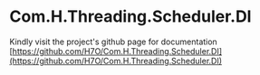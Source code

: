 # Com.H.Threading.Scheduler.DI
Kindly visit the project's github page for documentation [https://github.com/H7O/Com.H.Threading.Scheduler.DI](https://github.com/H7O/Com.H.Threading.Scheduler.DI)
